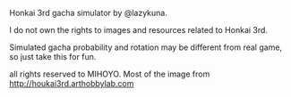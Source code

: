 Honkai 3rd gacha simulator by @lazykuna.

I do not own the rights to images and resources related to Honkai 3rd.

Simulated gacha probability and rotation may be different from real game, so just take this for fun.

all rights reserved to MIHOYO. Most of the image from http://houkai3rd.arthobbylab.com